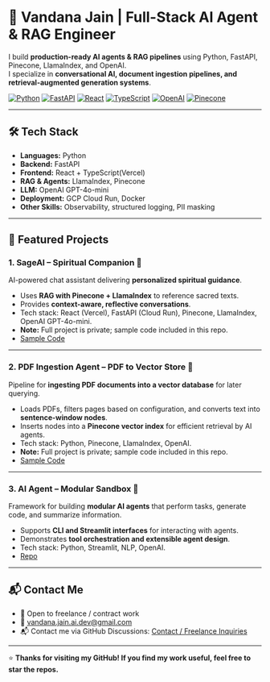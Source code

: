 # 🌟 Vandana Jain | Full-Stack AI Agent & RAG Engineer

I build **production-ready AI agents & RAG pipelines** using Python, FastAPI, Pinecone, LlamaIndex, and OpenAI.  
I specialize in **conversational AI, document ingestion pipelines, and retrieval-augmented generation systems**.

[![Python](https://img.shields.io/badge/Python-3776AB?style=for-the-badge&logo=python&logoColor=white)](https://www.python.org/)
[![FastAPI](https://img.shields.io/badge/FastAPI-009688?style=for-the-badge&logo=fastapi&logoColor=white)](https://fastapi.tiangolo.com/)
[![React](https://img.shields.io/badge/React-61DAFB?style=for-the-badge&logo=react&logoColor=black)](https://reactjs.org/)
[![TypeScript](https://img.shields.io/badge/TypeScript-3178C6?style=for-the-badge&logo=typescript&logoColor=white)](https://www.typescriptlang.org/)
[![OpenAI](https://img.shields.io/badge/OpenAI-412991?style=for-the-badge&logo=openai&logoColor=white)](https://openai.com/)
[![Pinecone](https://img.shields.io/badge/Pinecone-000000?style=for-the-badge&logo=pinecone&logoColor=white)](https://www.pinecone.io/)

---

## 🛠️ Tech Stack
- **Languages:** Python  
- **Backend:** FastAPI  
- **Frontend:** React + TypeScript(Vercel)  
- **RAG & Agents:** LlamaIndex, Pinecone  
- **LLM:** OpenAI GPT-4o-mini  
- **Deployment:** GCP Cloud Run, Docker  
- **Other Skills:** Observability, structured logging, PII masking  

---

## 🌟 Featured Projects

### 1. SageAI – Spiritual Companion 🌿
AI-powered chat assistant delivering **personalized spiritual guidance**.  
- Uses **RAG with Pinecone + LlamaIndex** to reference sacred texts.  
- Provides **context-aware, reflective conversations**.  
- Tech stack: React (Vercel), FastAPI (Cloud Run), Pinecone, LlamaIndex, OpenAI GPT-4o-mini.  
- **Note:** Full project is private; sample code included in this repo.  
- [Sample Code](./sageai-sample)

---

### 2. PDF Ingestion Agent – PDF to Vector Store 📄
Pipeline for **ingesting PDF documents into a vector database** for later querying.  
- Loads PDFs, filters pages based on configuration, and converts text into **sentence-window nodes**.  
- Inserts nodes into a **Pinecone vector index** for efficient retrieval by AI agents.  
- Tech stack: Python, Pinecone, LlamaIndex, OpenAI.  
- **Note:** Full project is private; sample code included in this repo.  
- [Sample Code](./pdfingest-sample)

---

### 3. AI Agent – Modular Sandbox 🤖
Framework for building **modular AI agents** that perform tasks, generate code, and summarize information.  
- Supports **CLI and Streamlit interfaces** for interacting with agents.  
- Demonstrates **tool orchestration and extensible agent design**.  
- Tech stack: Python, Streamlit, NLP, OpenAI.  
- [Repo](https://github.com/VandanaJn/ai-agent)  

---

## 📬 Contact Me
- 💼 Open to freelance / contract work  
- 📧 vandana.jain.ai.dev@gmail.com  
- 📬 Contact me via GitHub Discussions: [Contact / Freelance Inquiries](https://github.com/VandanaJn/VandanaJn/discussions/1)

---

⭐️ **Thanks for visiting my GitHub! If you find my work useful, feel free to star the repos.**